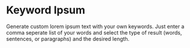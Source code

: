 # Keyword Ipsum

Generate custom lorem ipsum text with your own keywords. Just enter a comma seperate list of your words and select the type of result (words, sentences, or paragraphs) and the desired length. 

